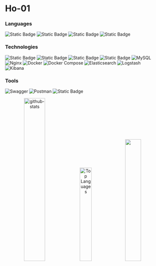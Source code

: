 # Ho-01

### Languages
![Static Badge](https://img.shields.io/badge/Java-black?style=flat&logoColor=white)
![Static Badge](https://img.shields.io/badge/SQL-black?style=flat&logoColor=white)
![Static Badge](https://img.shields.io/badge/JavaScript-black?style=flat&logo=javascript&logoColor=Black)
![Static Badge](https://img.shields.io/badge/Python-black?style=flat&logo=python&logoColor=blue)

### Technologies
![Static Badge](https://img.shields.io/badge/Spring%20Boot-black?style=flat&logo=springboot&logoColor=green)
![Static Badge](https://img.shields.io/badge/Spring%20Security-black?style=flat&logo=springsecurity&logoColor=green)
![Static Badge](https://img.shields.io/badge/Amazon%20EC2-black?style=flat&logo=amazonec2&logoColor=orange)
![Static Badge](https://img.shields.io/badge/Amazon%20RDS-black?style=flat&logo=amazonrds&logoColor=blue)
![MySQL](https://img.shields.io/badge/-MySQL-000?logo=mysql&logoColor=4479A1&labelColor=000&style=flat-square)
![Nginx](https://img.shields.io/badge/-Nginx-000?logo=nginx&logoColor=009639&labelColor=000&style=flat-square)
![Docker](https://img.shields.io/badge/-Docker-000?logo=docker&logoColor=2496ED&labelColor=000&style=flat-square)
![Docker Compose](https://img.shields.io/badge/-Docker%20Compose-000?logo=docker&logoColor=2496ED&labelColor=000&style=flat-square)
![Elasticsearch](https://img.shields.io/badge/-Elasticsearch-000?logo=elasticsearch&logoColor=FFFFFF&labelColor=000&style=flat-square)
![Logstash](https://img.shields.io/badge/-Logstash-000?logo=logstash&logoColor=FFFFFF&labelColor=000&style=flat-square)
![Kibana](https://img.shields.io/badge/-Kibana-000?logo=kibana&logoColor=FFFFFF&labelColor=000&style=flat-square)

### Tools
![Swagger](https://img.shields.io/badge/-Swagger-000?logo=swagger&logoColor=85EA2D&labelColor=000&style=flat-square)
![Postman](https://img.shields.io/badge/-Postman-000?logo=postman&logoColor=FF6C37&labelColor=000&style=flat-square)
![Static Badge](https://img.shields.io/badge/Github-black?style=flat&logo=github&logoColor=white)

<p align="center">
  <img src="https://github-readme-stats.vercel.app/api?username=Ho-0?count_private=true1&show_icons=true&theme=radical" alt="github-stats" width="37%">
  <img src="https://github-readme-stats.vercel.app/api/top-langs/?username=Ho-01?count_private=true&layout=compact&theme=radical" alt="Top Languages" width="28%" >
  <img src="https://mazassumnida.wtf/api/v2/generate_badge?boj=ho_01" width="32%"/>
</p>
